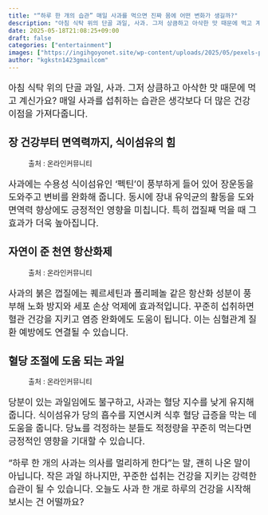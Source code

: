 ```yaml
---
title: "“하루 한 개의 습관” 매일 사과를 먹으면 진짜 몸에 어떤 변화가 생길까?"
description: "아침 식탁 위의 단골 과일, 사과. 그저 상큼하고 아삭한 맛 때문에 먹고 계신가요? 매일 사과를 섭취하는 습관은 생각보다 더 많은 건강 이점을 가져다줍니다."
date: 2025-05-18T21:08:25+09:00
draft: false
categories: ["entertainment"]
images: ["https://ingihgoyonet.site/wp-content/uploads/2025/05/pexels-pixabay-326005-683x1024.jpg", "https://ingihgoyonet.site/wp-content/uploads/2025/05/pexels-cenali-2487443-1024x768.jpg", "https://ingihgoyonet.site/wp-content/uploads/2025/05/pexels-pixabay-62687-1024x685.jpg"]
author: "kgkstn1423gmailcom"
---
```


<p style="font-size:18px">아침 식탁 위의 단골 과일, 사과. 그저 상큼하고 아삭한 맛 때문에 먹고 계신가요? 매일 사과를 섭취하는 습관은 생각보다 더 많은 건강 이점을 가져다줍니다.</p> <h2 >장 건강부터 면역력까지, 식이섬유의 힘</h2> <figure ><img src="https://ingihgoyonet.site/wp-content/uploads/2025/05/pexels-pixabay-326005-683x1024.jpg" alt="" style="aspect-ratio:16/9;object-fit:cover"/><figcaption >출처 : 온라인커뮤니티</figcaption></figure> <p style="font-size:18px">사과에는 수용성 식이섬유인 ‘펙틴’이 풍부하게 들어 있어 장운동을 도와주고 변비를 완화해 줍니다. 동시에 장내 유익균의 활동을 도와 면역력 향상에도 긍정적인 영향을 미칩니다. 특히 껍질째 먹을 때 그 효과가 더욱 높아집니다.</p> <h2 >자연이 준 천연 항산화제</h2> <figure ><img src="https://ingihgoyonet.site/wp-content/uploads/2025/05/pexels-cenali-2487443-1024x768.jpg" alt="" style="aspect-ratio:16/9;object-fit:cover"/><figcaption >출처 : 온라인커뮤니티</figcaption></figure> <p style="font-size:18px">사과의 붉은 껍질에는 퀘르세틴과 폴리페놀 같은 항산화 성분이 풍부해 노화 방지와 세포 손상 억제에 효과적입니다. 꾸준히 섭취하면 혈관 건강을 지키고 염증 완화에도 도움이 됩니다. 이는 심혈관계 질환 예방에도 연결될 수 있습니다.</p> <h2 >혈당 조절에 도움 되는 과일</h2> <figure ><img src="https://ingihgoyonet.site/wp-content/uploads/2025/05/pexels-pixabay-62687-1024x685.jpg" alt="" style="aspect-ratio:16/9;object-fit:cover"/><figcaption >출처 : 온라인커뮤니티</figcaption></figure> <p style="font-size:18px">당분이 있는 과일임에도 불구하고, 사과는 혈당 지수를 낮게 유지해줍니다. 식이섬유가 당의 흡수를 지연시켜 식후 혈당 급증을 막는 데 도움을 줍니다. 당뇨를 걱정하는 분들도 적정량을 꾸준히 먹는다면 긍정적인 영향을 기대할 수 있습니다.</p> <p style="font-size:18px">“하루 한 개의 사과는 의사를 멀리하게 한다”는 말, 괜히 나온 말이 아닙니다. 작은 과일 하나지만, 꾸준한 섭취는 건강을 지키는 강력한 습관이 될 수 있습니다. 오늘도 사과 한 개로 하루의 건강을 시작해 보시는 건 어떨까요?</p>